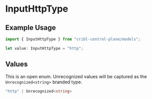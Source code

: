 # InputHttpType

## Example Usage

```typescript
import { InputHttpType } from "cribl-control-plane/models";

let value: InputHttpType = "http";
```

## Values

This is an open enum. Unrecognized values will be captured as the `Unrecognized<string>` branded type.

```typescript
"http" | Unrecognized<string>
```